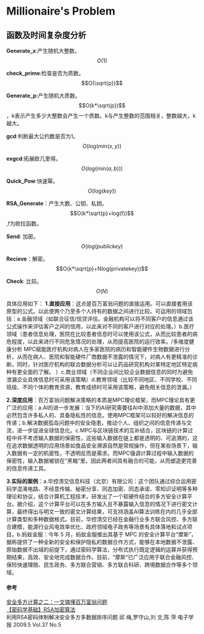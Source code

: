 # Millionaire's Problem

## 函数及时间复杂度分析

**Generate_x**:产生随机大整数。 $$O(1)$$

**check_prime**:检查是否为质数。 $$O(\sqrt{p})$$

**Generate_p**:产生随机大质数。 $$O(k*\sqrt{p})$$，k表示产生多少大整数会产生一个质数。k与产生整数的范围相关，整数越大，k越大。

**gcd**:判断最大公约数是否为1。 $$O(log(min(x,y))$$

**exgcd**:拓展欧几里得。 $$O(log(min(a,b)))$$

**Quick_Pow**:快速幂。 $$O(log(key))$$

**RSA_Generate**：产生大数、公钥、私钥。 $$O(k*\sqrt{p}+log(f))$$,f为欧拉函数。

**Send**: 加密。 $$O(log(publickey)$$

**Recieve**：解密。 $$O(k*\sqrt{p}+Nlog(privatekey))$$

**Check**: 比较。 $$O(N)$$

具体应用如下：
**1.直接应用**：这点是百万富翁问题的直接运用。可以直接套用该原型的公式。以此使两个乃至多个人持有的数据之间进行比较。可运用的领域包括：a.金融领域（如联合征信/信贷评估，金融机构可以将不同客户的信息通过该公式操作来评估客户之间的信用，以此来对不同的客户进行对应的处理。）b.医疗领域（患者信息处理，医院在比较患者信息时可以使用该公式，从而比较患者的病危程度，以此来进行不同危急情况的处理，从而提高医院的运行效率。/多维度健康分析 MPC赋能医疗机构对病人在多家医院的病历和智能硬件生物数据进行分析，从而在病人、医院和智能硬件厂商数据不泄露的情况下，对病人有更精准的诊断。同时，针对医疗机构的联合数据分析可以让药品研究机构对某特定地区特定病种有更全面的了解。 ）c.商业领域（不同企业间比较企业数据信息的同时为避免泄漏企业具体信息时可采用该策略）d.教育领域（比较不同地区、不同学校、不同班级、不同个体的教育资源，教育成绩时可采用该策略，避免相关信息的泄漏。） 

**2.深度应用**：百万富翁问题解决策略的本质是MPC理论框架，而MPC理论具有更广泛的应用：a.AI的进一步发展：当下的AI研究需要往AI中添加大量的数据，其中必然包含许多私人的、具备隐私性的信息。使用MPC框架可以较好的解决信息的传递；b.解决数据孤岛问题中的安全隐患，推动个人、组织之间的信息传递与交流，进一步促进全球信息化。c.MPC与区块链技术的互补结合，区块链的计算过程中并不考虑输入数据的保密性，这些输入数据在链上都是透明的、可追溯的，这在追求数据透明的应用场景如食品安全溯源自然是常规操作，但在某些场景下，输入数据有一定的机密性，不透明反而是需求。而MPC强调计算过程中输入数据的保密性，输入数据被锁在“黑箱”里。因此两者间具有融合的可能，从而塑造更完善的信息传递工具。

**3.实际的案例**：a.华控清交信息科技（北京）有限公司：这个团队通过综合运用密码学混淆电路、不经意传输、秘密分享、同态加密、同态承诺、零知识证明等多种理论和协议，结合计算机工程技术，研发出了一个软硬件结合的多方安全计算平台。据介绍，这个计算平台可以在多方输入且不暴露输入信息的情况下进行密文计算，最终得出与明文一致的密文计算结果，可支持涵盖AI算法训练在内的几乎全部计算类型和多种数据格式。目前，华控清交已经在金融行业多方联合风控、多方联合建模，能源行业风电效率优化、政府领域电子政务等场景有具体落地和试点项目。b.蚂蚁金服：今年 5 月，蚂蚁金服推出其基于 MPC 的安全计算平台“摩斯”，据称提供了一种全新的安全和保护隐私的数据合作方式，能够在本地数据不泄露、原始数据不出域的前提下，通过密码学算法，分布式执行既定逻辑的运算并获得预期结果，高效、安全地完成数据合作。目前，“摩斯”已广泛应用于联合金融风控、保险快速理赔、民生政务、多方联合营销、多方联合科研、跨境数据合作等多个领域。
#### 参考

[安全多方计算之二：一文搞懂百万富翁问题](https://blog.csdn.net/apr15/article/details/128348229?ops_request_misc=%257B%2522request%255Fid%2522%253A%2522DC9ED0BE-F6A4-4ECC-9364-1207C2060432%2522%252C%2522scm%2522%253A%252220140713.130102334..%2522%257D&request_id=DC9ED0BE-F6A4-4ECC-9364-1207C2060432&biz_id=0&utm_medium=distribute.pc_search_result.none-task-blog-2~all~top_positive~default-1-128348229-null-null.142^v100^pc_search_result_base3&utm_term=百万富翁问题&spm=1018.2226.3001.4187) <br>
[【密码学基础】RSA加密算法](https://blog.csdn.net/qq_16763983/article/details/128101681?ops_request_misc=%257B%2522request%255Fid%2522%253A%25221680307C-55C2-44EA-8D02-345C9AB8491B%2522%252C%2522scm%2522%253A%252220140713.130102334..%2522%257D&request_id=1680307C-55C2-44EA-8D02-345C9AB8491B&biz_id=0&utm_medium=distribute.pc_search_result.none-task-blog-2~blog~top_positive~default-1-128101681-null-null.nonecase&utm_term=rsa加密&spm=1018.2226.3001.4450)
<br>
利用RSA密码体制解决安全多方多数据排序问题     邱 梅,罗守山,刘 文,陈 萍    电子学报 2009.5 Vol.37 No.5
